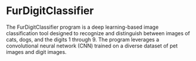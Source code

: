 # FurDigitClassifier
The FurDigitClassifier program is a deep learning-based image classification tool designed to recognize and distinguish between images of cats, dogs, and the digits 1 through 9. The program leverages a convolutional neural network (CNN) trained on a diverse dataset of pet images and digit images.
